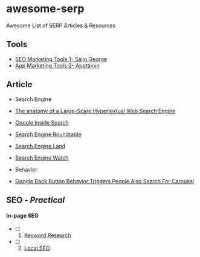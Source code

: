 # awesome-serp
Awesome List of SERP Articles & Resources

## Tools
- [SEO Marketing Tools 1- Saijo George](http://saijogeorge.com/best-marketing-tools/)
- [App Marketing Tools 2- Apptamin](http://www.apptamin.com/blog/app-developer-tools/#aso)

## Article
- Search Engine
 - [The anatomy of a Large-Scare Hypertextual Web Search Engine](http://infolab.stanford.edu/~backrub/google.html)
 - [Google Inside Search](https://www.google.com.au/insidesearch/howsearchworks/thestory/)
 - [Search Engine Roundtable](https://www.seroundtable.com/category/google)
 - [Search Engine Land](http://searchengineland.com/)
 - [Search Engine Watch](https://searchenginewatch.com/)
 
- Behavior
 - [Google Back Button Behavior Triggers People Also Search For Carousel](https://www.seroundtable.com/google-people-also-search-for-carousel-back-22840.html)

## SEO - <i>Practical</i>
#### In-page SEO
- [ ] 1. [Keyword Research](https://github.com/Allyssacsf/awesome-keyword-research)
- [ ] 2. [Local SEO](https://github.com/Allyssacsf/awesome-local-seo)
